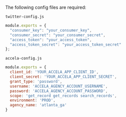 The following config files are required:

`twitter-config.js`
```js
module.exports = {
  "consumer_key": "your_consumer_key",
  "consumer_secret": "your_consumer_secret",
  "access_token": "your_access_token",
  "access_token_secret": "your_access_token_secret"
};
```

`accela-config.js`
```js
module.exports = {
  client_id: 'YOUR_ACCELA_APP_CLIENT_ID',
  client_secret: 'YOUR_ACCELA_APP_CLIENT_SECRET',
  grant_type: 'password',
  username: 'ACCELA_AGENCY_ACCOUNT_USERNAME',
  password: 'ACCELA_AGENCY_ACCOUNT_PASSWORD',
  scope: 'get_record get_records search_records',
  environment: 'PROD',
  agency_name: 'atlanta_ga'
}
```
